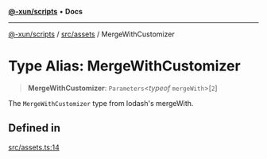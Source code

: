[**@-xun/scripts**](../../../README.md) • **Docs**

***

[@-xun/scripts](../../../README.md) / [src/assets](../README.md) / MergeWithCustomizer

# Type Alias: MergeWithCustomizer

> **MergeWithCustomizer**: `Parameters`\<*typeof* `mergeWith`\>\[`2`\]

The `MergeWithCustomizer` type from lodash's mergeWith.

## Defined in

[src/assets.ts:14](https://github.com/Xunnamius/xscripts/blob/b9218ee5f94be5da6a48d961950ed32307ad7f96/src/assets.ts#L14)

